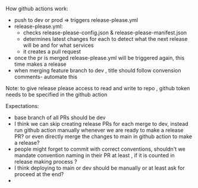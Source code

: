How github actions work:

- push to dev or prod => triggers release-please.yml
- release-please.yml:
  - checks release-please-config.json & release-please-manifest.json
  - determines latest changes for each to detect what the next release will be and for what services
  - it creates a pull request
- once the pr is merged release-please.yml will be triggered again, this time makes a release
- when merging feature branch to dev , title should follow convension comments- automate this

Note: to give release please access to read and write to repo , github token needs to be specified in the github action

Expectations:

- base branch of all PRs should be dev
- I think we can skip creating release PRs for each merge to dev, instead run github action manually whenever we are ready to make a release PR? or even directly merge the changes to main in github action to make a release?
- people might forget to commit with correct conventions, shouldn't we mandate convention naming in their PR at least , if it is counted in release making process ?
- I think deploying to main or dev should be manually or at least ask for proceed at the end?
-
